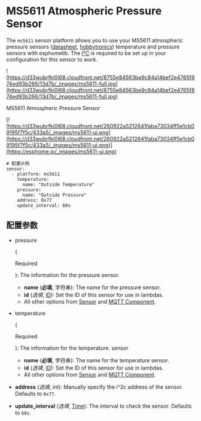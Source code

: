 # MS5611 Atmospheric Pressure Sensor

The `ms5611` sensor platform allows you to use your MS5611 atmospheric pressure sensors ([datasheet](https://www.te.com/commerce/DocumentDelivery/DDEController?Action=showdoc&DocId=Data+Sheet%7FMS5611-01BA03%7FB3%7Fpdf%7FEnglish%7FENG_DS_MS5611-01BA03_B3.pdf%7FCAT-BLPS0036), [hobbytronics](http://www.hobbytronics.co.uk/ms5611-altitude-sensor)) temperature and pressure sensors with esphomelib. The [I²C](https://esphome.io/components/i2c#i2c) is required to be set up in your configuration for this sensor to work.

![https://d33wubrfki0l68.cloudfront.net/8755e84563be9c84a14bef2e4765f874ed93b266/13d7b/_images/ms5611-full.jpg](https://d33wubrfki0l68.cloudfront.net/8755e84563be9c84a14bef2e4765f874ed93b266/13d7b/_images/ms5611-full.jpg)

MS5611 Atmospheric Pressure Sensor

[![https://d33wubrfki0l68.cloudfront.net/260922a5212641faba73034ff5e1cb09195f7f5c/433a5/_images/ms5611-ui.png](https://d33wubrfki0l68.cloudfront.net/260922a5212641faba73034ff5e1cb09195f7f5c/433a5/_images/ms5611-ui.png)](https://esphome.io/_images/ms5611-ui.png)

```
# 配置示例
sensor:
  - platform: ms5611
    temperature:
      name: "Outside Temperature"
    pressure:
      name: "Outside Pressure"
    address: 0x77
    update_interval: 60s
```

## **配置参数**

- pressure

   

  (

  Required

  ): The information for the pressure sensor.

  - **name** (**必填**, 字符串): The name for the pressure sensor.
  - **id** (*选填*, [ID](esphome/guides/configuration-types#id)): Set the ID of this sensor for use in lambdas.
  - All other options from [Sensor](https://esphome.io/components/sensor/#config-sensor) and [MQTT Component](https://esphome.io/components/mqtt#config-mqtt-component).

- temperature

   

  (

  Required

  ): The information for the temperature. sensor

  - **name** (**必填**, 字符串): The name for the temperature sensor.
  - **id** (*选填*, [ID](esphome/guides/configuration-types#id)): Set the ID of this sensor for use in lambdas.
  - All other options from [Sensor](https://esphome.io/components/sensor/#config-sensor) and [MQTT Component](https://esphome.io/components/mqtt#config-mqtt-component).

- **address** (*选填*, int): Manually specify the i^2c address of the sensor. Defaults to `0x77`.

- **update_interval** (*选填*, [Time](https://esphome.io/guides/configuration-types#config-time)): The interval to check the sensor. Defaults to `60s`.